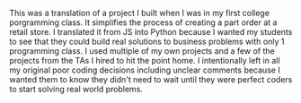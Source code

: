 This was a translation of a project I built when I was in my first college porgramming class. It simplifies the process of creating a part order at a retail store. I translated it from JS into Python because I wanted my students to see that they could build real solutions to business problems with only 1 programming class. I used multiple of my own projects and a few of the projects from the TAs I hired to hit the point home. I intentionally left in all my original poor coding decisions including unclear comments because I wanted them to know they didn't need to wait until they were perfect coders to start solving real world problems.
